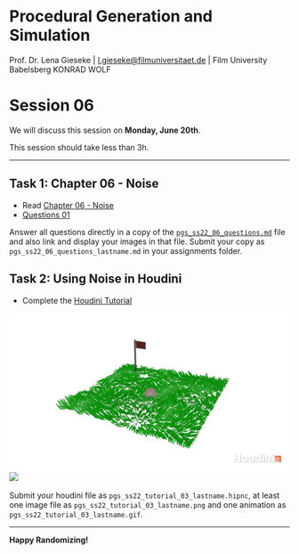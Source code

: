 # Procedural Generation and Simulation

Prof. Dr. Lena Gieseke \| l.gieseke@filmuniversitaet.de \| Film University Babelsberg KONRAD WOLF

# Session 06

We will discuss this session on **Monday, June 20th**.   

This session should take less than 3h.

---

## Task 1: Chapter 06 - Noise

* Read [Chapter 06 - Noise](../../02_scripts/pgs_ss22_06_noise_script.md)
* [Questions 01](pgs_ss22_06_questions.md#chapter-06---noise)


Answer all questions directly in a copy of the [`pgs_ss22_06_questions.md`](pgs_ss22_06_questions.md) file and also link and display your images in that file. Submit your copy as `pgs_ss22_06_questions_lastname.md` in your assignments folder.


## Task 2: Using Noise in Houdini 

* Complete the [Houdini Tutorial](pgs_ss22_tutorial_03_noise.md)

![](img/pgs_ss22_tutorial_03_gueldner.png)
![](img/pgs_ss22_tutorial_03_gueldner.gif)


Submit your houdini file as `pgs_ss22_tutorial_03_lastname.hipnc`, at least one image file as `pgs_ss22_tutorial_03_lastname.png` and one animation as `pgs_ss22_tutorial_03_lastname.gif`.

---

**Happy Randomizing!**


